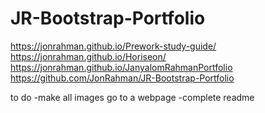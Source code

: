 # JR-Bootstrap-Portfolio


https://jonrahman.github.io/Prework-study-guide/
https://jonrahman.github.io/Horiseon/
https://jonrahman.github.io/JanyalomRahmanPortfolio
https://github.com/JonRahman/JR-Bootstrap-Portfolio


to do
-make all images go to a webpage
-complete readme